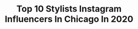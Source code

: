 ---
title: Top 10 Stylists Instagram Influencers In Chicago In 2020
description: >-
  Find top stylists Instagram influencers in Chicago in 2020. Most popular hashtags: #fashion #stylist #chicago #model.
platform: Instagram
profiles:
  - username: "marlonjuliandope"
    fullname: >-
      Marlon Julian
    location: "United States"
    followers: 29745
    engagement: 147
    commentsToLikes: 0.112958
    avatar: "https://scontent-lhr8-1.cdninstagram.com/v/t51.2885-19/s320x320/54446678_382263942607657_8177803613473603584_n.jpg?_nc_ht=scontent-lhr8-1.cdninstagram.com&_nc_ohc=p-wj9cJZkloAX83zULW&oh=7df45cf1d8c71a37f1283439b9e54b3a&oe=5EB9381B"
    verified: false
    hashtags: "#dopevibes, #flashback, #behindthescenes"
  - username: "atstasia"
    fullname: >-
      Anastasia🦋
    location: "United States"
    followers: 22084
    engagement: 618
    commentsToLikes: 0.016531
    avatar: "https://scontent-lht6-1.cdninstagram.com/v/t51.2885-19/s320x320/83184739_120804562592482_5019309390121926656_n.jpg?_nc_ht=scontent-lht6-1.cdninstagram.com&_nc_ohc=2EXwjlqwXtYAX9X1Hlc&oh=851e675587f3cb0e790816a1ab31dd75&oe=5EB9D2D2"
    verified: false
    hashtags: "#love, #sundayfunday, #power, #iwontgiveup"
  - username: "lunabott"
    fullname: >-
      Luna
    location: "United States"
    followers: 7863
    engagement: 540
    commentsToLikes: 0.085747
    avatar: "https://scontent-lhr8-1.cdninstagram.com/v/t51.2885-19/s320x320/34710531_246101639484899_6858552443697889280_n.jpg?_nc_ht=scontent-lhr8-1.cdninstagram.com&_nc_ohc=uOUq08cTv8cAX_CKxqw&oh=5d696128c61f7ca069710696710604ab&oe=5EB9787F"
    verified: false
    hashtags: "#strikeapose, #cows, #digimon, #allweneedislove"
  - username: "auroragozmic"
    fullname: >-
      💖Aurora Gozmic💖
    location: "United States"
    followers: 16156
    engagement: 377
    commentsToLikes: 0.020792
    avatar: "https://scontent-ams4-1.cdninstagram.com/v/t51.2885-19/s320x320/91485469_632390313988172_6312379418513768448_n.jpg?_nc_ht=scontent-ams4-1.cdninstagram.com&_nc_ohc=CeG6lOHKydIAX8YAbBp&oh=8b852ca2e9e493474188c0d79b7519d9&oe=5EB4E5C8"
    verified: false
    hashtags: "#you, #dragqueen, #makeup, #fashion"
  - username: "salsogroovy"
    fullname: >-
      m. sallie
    location: "United States"
    followers: 5526
    engagement: 734
    commentsToLikes: 0.096848
    avatar: "https://scontent-ams4-1.cdninstagram.com/v/t51.2885-19/s320x320/72527169_253064992259942_2992722495909396480_n.jpg?_nc_ht=scontent-ams4-1.cdninstagram.com&_nc_ohc=u7lzdqVL6pwAX9RuES2&oh=5ec4da2ba20420086bfe56a399c2be4e&oe=5EB95DCB"
    verified: false
    hashtags: "#lookbook, #stylist, #allstarweekend, #cgdib"
  - username: "tatianaterazas"
    fullname: >-
      tati | milwaukee blogger ✨
    location: "United States"
    followers: 3741
    engagement: 1265
    commentsToLikes: 0.212870
    avatar: "https://scontent-ams4-1.cdninstagram.com/v/t51.2885-19/s320x320/91261696_643884366178907_6073854874972323840_n.jpg?_nc_ht=scontent-ams4-1.cdninstagram.com&_nc_ohc=I_HOFIMTjOoAX9655CJ&oh=a69452e47965672a5e5cc57d15104148&oe=5EB8ECDF"
    verified: false
    hashtags: "#hahaha, #getnastygal, #spookyszn, #bootseason"
  - username: "briiante"
    fullname: >-
      Briante
    location: "United States"
    followers: 18478
    engagement: 324
    commentsToLikes: 0.065627
    avatar: "https://scontent-lhr8-1.cdninstagram.com/v/t51.2885-19/s320x320/26068245_529697180734717_7252140966075695104_n.jpg?_nc_ht=scontent-lhr8-1.cdninstagram.com&_nc_ohc=3CwVwZlyIk8AX-NG7Ej&oh=1f97bf5e4156d0582fdecbc8e18c23f0&oe=5EBB282F"
    verified: false
    hashtags: "#nyfw2020, #skt8, #style, #sipandmarvel"
  - username: "brentonbradshaw"
    fullname: >-
      Moment Maker™️
    location: "United States"
    followers: 10029
    engagement: 712
    commentsToLikes: 0.093018
    avatar: "https://scontent-amt2-1.cdninstagram.com/v/t51.2885-19/s320x320/79685693_2484134761695124_8347241688208506880_n.jpg?_nc_ht=scontent-amt2-1.cdninstagram.com&_nc_ohc=EfMqlEz9YwcAX8pgAL1&oh=1d6748e1a47417266581ae55de49d072&oe=5EB9CA36"
    verified: false
    hashtags: "#content, #sponsor, #paid, #letsgoplaces"
  - username: "priscillamoy"
    fullname: >-
      ✨𝒫𝑅𝐼𝒮𝒞𝐼𝐿𝐿𝒜 𝑀𝒪𝒴 ✨
    location: "United States"
    followers: 43217
    engagement: 233
    commentsToLikes: 0.094203
    avatar: "https://scontent-ams4-1.cdninstagram.com/v/t51.2885-19/s320x320/91000800_529637364634459_1914876560075128832_n.jpg?_nc_ht=scontent-ams4-1.cdninstagram.com&_nc_ohc=vNlC78T5BhQAX_TWpN0&oh=a9b666ef06879bcde9c6fa6423c82027&oe=5EB98D90"
    verified: false
    hashtags: "#socialdistancing, #fashion, #lvfw, #entertainmentindustry"
  - username: "elise_spicer"
    fullname: >-
      E L I S E    S P I C E R
    location: "United States"
    followers: 3839
    engagement: 1234
    commentsToLikes: 0.075499
    avatar: "https://scontent-lhr8-1.cdninstagram.com/v/t51.2885-19/s320x320/80857686_187803919037134_8774126673965613056_n.jpg?_nc_ht=scontent-lhr8-1.cdninstagram.com&_nc_ohc=nnSIaR79MOoAX8cLw2Z&oh=d53d9a265116e9a1dfc5d1a7f189930e&oe=5EBAA1A2"
    verified: false
    hashtags: "#hair, #nars, #letthelightin, #french"
---